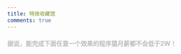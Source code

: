 ```yaml
---
title: 特效收藏馆
comments: true
---
```


<style rel="stylesheet" type="text/css">
.we-favorites-header {
  color: #bbbbbb;
  transition: all .4s ease;
}

.we-favorites-header:hover {
  color: #555;
}

.we-favorites {
  display: flex;
  flex-wrap: wrap;
}

.we-favorites .we-favorite {
  width: 278px;
  margin: 20px 10px 0;
  border-radius: 8px;
  overflow: hidden;
  transition: all .4s ease;
  border: 1px solid #e4ecf3;
}

.we-favorites .we-favorite:hover {
  transform: translateY(-6px);
  -webkit-transform: translateY(-6px);
  -moz-transform: translateY(-6px);
  box-shadow: 0 26px 40px -24px rgba(0,36,100,.5);
  -webkit-box-shadow: 0 26px 40px -24px rgba(0,36,100,.5);
  -moz-box-shadow: 0 26px 40px -24px rgba(0,36,100,.5);
}

.we-favorites .img-box {
  width: 100%;
  height: 160px;
  overflow: hidden;
}

.we-favorites .we-favorite img{
  width: 100%;
  height: 100%;
  transition: all .4s ease;
  margin: 0 !important;
  padding: 0 !important;
  border: 0 !important;
}

.we-favorites .we-favorite .img{
  width: 100%;
  height: 100%;
  transition: all .4s ease;
  background-repeat: no-repeat;
  background-position: center;
  background-size: cover;
}

.we-favorites .we-favorite:hover .img {
  -webkit-transform: scale(1.2);
  transform: scale(1.2);
}

.we-favorites .we-favorite-title{
  overflow: hidden;
  text-overflow: ellipsis;
  white-space: nowrap;
  margin: 10px;
  color: #313131;
  font-size: 14px;
  text-align: center;
}
@media (max-width: 567px) {
  .we-favorites .we-favorite {
    width: 100%;
  }
}
</style>

<h4 class="we-favorites-header" >据说，能完成下面任意一个效果的程序猿月薪都不会低于2W！</h4>
<div class="we-favorites" id="we-favorites"></div>

<script type="text/javascript">
(function (){
  var xhr=new XMLHttpRequest();
  xhr.onreadystatechange = function (){
    if(xhr.readyState === 4 && xhr.status === 200){
      var html = "";
      let list = JSON.parse(xhr.responseText).list || [];
      list.forEach(function (item){
        html += ('<a href="' + item.link + '" class="we-favorite" ' + (item.link.indexOf('javascript:') === -1? 'target="_blank"':'' ) + '>' +
        '  <div class="img-box">' +
        '      <div class="img" style="background-image:url(\'' + item.img + '\')"></div>' +
        '  </div>' +
        '  <div class="we-favorite-title">' + item.title + '</div>' +
        '</a>')
      });
      document.getElementById('we-favorites').innerHTML = html;
    }
  };
  xhr.open("GET",'https://kai666666.top/web-effect-favorites/index.json',true);
  xhr.send(null);
})();
</script>


